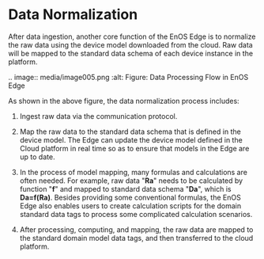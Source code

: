 # Data Normalization

After data ingestion, another core function of the EnOS Edge is to
normalize the raw data using the device model downloaded from the cloud.
Raw data will be mapped to the standard data schema of each device
instance in the platform.

.. image:: media/image005.png
   :alt: Figure: Data Processing Flow in EnOS Edge
   

As shown in the above figure, the data normalization process includes:

1. Ingest raw data via the communication protocol.

2. Map the raw data to the standard data schema that is defined in the device model. The Edge can update the device model defined in the Cloud platform in real time so as to ensure that models in the Edge are up to date.

3. In the process of model mapping, many formulas and calculations are often needed. For example, raw data "**Ra**" needs to be calculated by function "**f**" and mapped to standard data schema "**Da**", which is **Da=f(Ra)**. Besides providing some conventional formulas, the EnOS Edge also enables users to create calculation scripts for the domain standard data tags to process some complicated calculation scenarios.

4. After processing, computing, and mapping, the raw data are mapped to the standard domain model data tags, and then transferred to the cloud platform.
